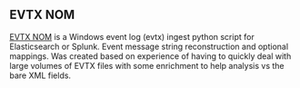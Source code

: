 ## EVTX NOM

[EVTX NOM](https://github.com/tomrade/evtx-nom) is a Windows event log (evtx) ingest python script for Elasticsearch or Splunk. Event message string reconstruction and optional mappings. Was created based on experience of having to quickly deal with large volumes of EVTX files with some enrichment to help analysis vs the bare XML fields.
